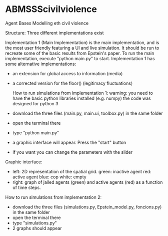 # ABMSSScivilviolence
Agent Bases Modelling eth civil violence 

  Structure:
Three different implementations exist

Implementation 1 (Main Implementation) is the main implementation, and is the most user friendly featuring a UI and live simulation. It should be run to recreate some of the basic results from Epstein's paper. To run the main implementation, execute "python main.py" to start.
Implementation 1 has some alternative implementations:
- an extension for global access to information (media)
- a corrected version for the floor() (legitimacy fluctuations)

  How to run simulations from implementation 1:
warning: you need to have the basic python libraries installed  (e.g. numpy)
the code was designed for python 3
- download the three files (main.py, main.ui, toolbox.py) in the same folder
- open the terminal there
- type "python main.py" 
- a graphic interface will appear. Press the "start" button
- if you want you can change the parameters with the slider

Graphic interface:
- left: 2D representation of the spatial grid. 
green: inactive agent
red: active agent
blue: cop
white: empty
- right: graph of jailed agents (green) and active agents (red) as a function of time steps.


How to run simulations from implementation 2:
- download the three files (simulations.py, Epstein_model.py, foncions.py) in the same folder
- open the terminal there
- type "simulations.py"
- 2 graphs should appear
 
